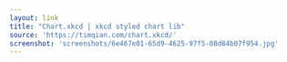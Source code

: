```yaml
---
layout: link
title: "Chart.xkcd | xkcd styled chart lib"
source: 'https://timqian.com/chart.xkcd/'
screenshot: 'screenshots/6e467e01-65d9-4625-97f5-08d84b07f954.jpg'
---
```


